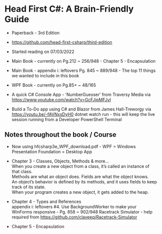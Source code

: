 # Head First C#: A Brain-Friendly Guide

- Paperback - 3rd Edition
- https://github.com/head-first-csharp/third-edition
- Started reading on 07/03/2022
- Main Book - currently on Pg.212 ~ 256/948 - Chapter 5 - Encapsulation
- Main Book - appendix i: leftovers Pg. 845 ~ 889/948 - The top 11 things we wanted to include in this book 
- WPF Book  - currently on Pg.85+ ~ 48/165

- A quick C# Console App - 'NumberGuesser' from Traversy Media via https://www.youtube.com/watch?v=GcFJjpMFJvI
- Build a To-Do app using C# and Blazor from James Hall-Treworgy via https://youtu.be/-fAVNxsDyH0
  dotnet watch run - this will keep the live session running from a Developer PowerShell Terminal

## Notes throughout the book / Course

 - Now using hfcsharp3e_WPF_download.pdf - WPF = Windows Presentation Foundation = Desktop App

 - Chapter 3 - Classes, Objects, Methods & more...</br>
   When you create a new object from a class, it’s called an instance of that class.</br>
   Methods are what an object does. Fields are what the object knows.</br>
   An object’s behavior is defined by its methods, and it uses fields to keep track of its state.</br>
   When your program creates a new object, it gets added to the heap.

 - Chapter 4 - Types and References</br>
   appendix i: leftovers #4. Use BackgroundWorker to make your WinForms responsive - Pg. 858 ~ 902/948
   Racetrack Simulator - help required from https://github.com/claveeq/Racetrack-Simulator

 - Chapter 5 - Encapsulation
